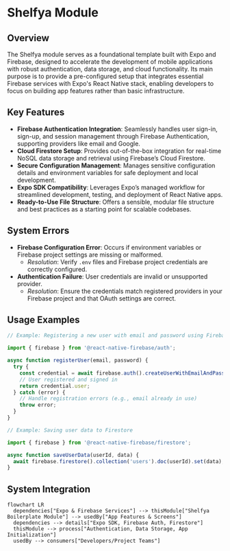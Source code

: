 # Shelfya Module

## Overview
The Shelfya module serves as a foundational template built with Expo and Firebase, designed to accelerate the development of mobile applications with robust authentication, data storage, and cloud functionality. Its main purpose is to provide a pre-configured setup that integrates essential Firebase services with Expo's React Native stack, enabling developers to focus on building app features rather than basic infrastructure.

## Key Features
- **Firebase Authentication Integration**: Seamlessly handles user sign-in, sign-up, and session management through Firebase Authentication, supporting providers like email and Google.
- **Cloud Firestore Setup**: Provides out-of-the-box integration for real-time NoSQL data storage and retrieval using Firebase’s Cloud Firestore.
- **Secure Configuration Management**: Manages sensitive configuration details and environment variables for safe deployment and local development.
- **Expo SDK Compatibility**: Leverages Expo’s managed workflow for streamlined development, testing, and deployment of React Native apps.
- **Ready-to-Use File Structure**: Offers a sensible, modular file structure and best practices as a starting point for scalable codebases.

## System Errors
- **Firebase Configuration Error**: Occurs if environment variables or Firebase project settings are missing or malformed.
  - *Resolution*: Verify `.env` files and Firebase project credentials are correctly configured.
- **Authentication Failure**: User credentials are invalid or unsupported provider.
  - *Resolution*: Ensure the credentials match registered providers in your Firebase project and that OAuth settings are correct.

## Usage Examples

```javascript
// Example: Registering a new user with email and password using Firebase Auth

import { firebase } from '@react-native-firebase/auth';

async function registerUser(email, password) {
  try {
    const credential = await firebase.auth().createUserWithEmailAndPassword(email, password);
    // User registered and signed in
    return credential.user;
  } catch (error) {
    // Handle registration errors (e.g., email already in use)
    throw error;
  }
}

// Example: Saving user data to Firestore

import { firebase } from '@react-native-firebase/firestore';

async function saveUserData(userId, data) {
  await firebase.firestore().collection('users').doc(userId).set(data);
}
```

## System Integration

```mermaid
flowchart LR
  dependencies["Expo & Firebase Services"] --> thisModule["Shelfya Boilerplate Module"] --> usedBy["App Features & Screens"]
  dependencies --> details["Expo SDK, Firebase Auth, Firestore"]
  thisModule --> process["Authentication, Data Storage, App Initialization"]
  usedBy --> consumers["Developers/Project Teams"]
```